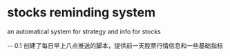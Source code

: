 # stocks reminding system
 an automatical system for strategy and info for stocks

-- 0.1 创建了每日早上八点推送的脚本，提供前一天股票行情信息和一些基础指标